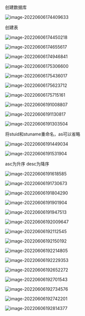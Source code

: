 创建数据库

![image-20220606174409633](..\picture\image-20220606174409633.png)





创建表

![image-20220606174450218](..\picture\image-20220606174450218.png)

![image-20220606174655617](..\picture\image-20220606174655617.png)

![image-20220606174946841](..\picture\image-20220606174946841.png)

![image-20220606175306600](..\picture\image-20220606175306600.png)

![image-20220606175436017](..\picture\image-20220606175436017.png)

![image-20220606175623712](..\picture\image-20220606175623712.png)

![image-20220606175715161](..\picture\image-20220606175715161.png)

![image-20220606191008807](..\picture\image-20220606191008807.png)

![image-20220606191130817](..\picture\image-20220606191130817.png)

![image-20220606191303504](..\picture\image-20220606191303504.png)

将stuid和stuname重命名，as可以省略

![image-20220606191449034](..\picture\image-20220606191449034.png)

![image-20220606191531904](..\picture\image-20220606191531904.png)

asc为升序				desc为降序





![image-20220606191618585](..\picture\image-20220606191618585.png)

![image-20220606191730673](..\picture\image-20220606191730673.png)







![image-20220606191804290](..\picture\image-20220606191804290.png)

![image-20220606191901904](..\picture\image-20220606191901904.png)





![image-20220606191947513](..\picture\image-20220606191947513.png)

![image-20220606192009647](..\picture\image-20220606192009647.png)





![image-20220606192112545](..\picture\image-20220606192112545.png)

![image-20220606192150192](..\picture\image-20220606192150192.png)

![image-20220606192214805](..\picture\image-20220606192214805.png)

![image-20220606192229353](..\picture\image-20220606192229353.png)





![image-20220606192652272](..\picture\image-20220606192652272.png)

![image-20220606192701543](..\picture\image-20220606192701543.png)





![image-20220606192734576](..\picture\image-20220606192734576.png)

![image-20220606192742201](..\picture\image-20220606192742201.png)





![image-20220606192814377](..\picture\image-20220606192814377.png)